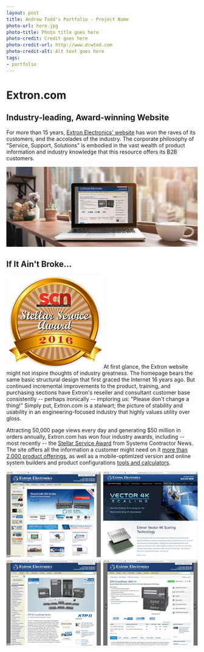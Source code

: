 ```yaml
---
layout: post
title: Andrew Todd's Portfolio - Project Name
photo-url: hero.jpg
photo-title: Photo title goes here
photo-credit: Credit goes here
photo-credit-url: http://www.drwtod.com
photo-credit-alt: Alt text goes here
tags:
- portfolio
---
```


<link rel="stylesheet" type="text/css" href="/portfolio.css">

# Extron.com

## Industry-leading, Award-winning Website

For more than 15 years, [Extron Electronics' website][1] has won the raves of its customers, and the accolades of the industry. The corporate philosophy of "Service, Support, Solutions" is embodied in the vast wealth of product information and industry knowledge that this resource offers its B2B customers.

<p class="filler-background-dark">
    <img src="product-page.jpg" class="floatcenter" />
</p>

## If It Ain't Broke...

<img src="scn-2016.jpg" class="floatright" />At first glance, the Extron website might not inspire thoughts of industry greatness. The homepage bears the same basic structural design that first graced the Internet 16 years ago. But continued incremental improvements to the product, training, and purchasing sections have Extron's reseller and consultant customer base consistently -- perhaps ironically -- imploring us: "Please don't change a thing!" Simply put, Extron.com is a stalwart; the picture of stability and usability in an engineering-focused industry that highly values utility over gloss.

Attracting 50,000 page views every day and generating $50 million in orders annually, Extron.com has won four industry awards, including -- most recently -- the [Stellar Service Award][4] from Systems Contractor News. The site offers all the information a customer might need on it [more than 2,000 product offerings][2], as well as a mobile-optimized version and online system builders and product configurations [tools and calculators][3].

<p class="filler-background-dark">
    <img src="screens.jpg" class="floatcenter" />
</p>

[1]: http://www.extron.com/ "Extron Electronics"
[2]: http://www.extron.com/product "Extron Electronics Products"
[3]: http://www.extron.com/tools "Extron Electronics Tools"
[4]: http://www.avnetwork.com/article.aspx?articleid=123515 "2016 SCN Stellar Service Awards Winners"
